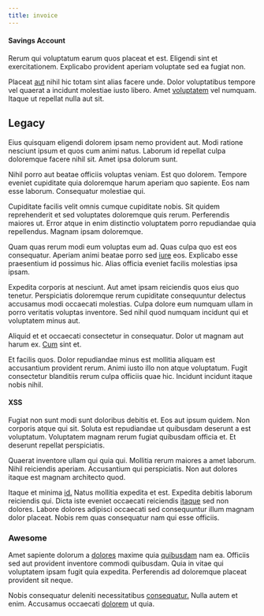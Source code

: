 ```yaml
---
title: invoice
---
```


#### Savings Account

Rerum qui voluptatum earum quos placeat et est. Eligendi sint et exercitationem. Explicabo provident aperiam voluptate sed ea fugiat non.

Placeat [aut](/dolore/odio/dignissimos/nemo/credit_card_account.md) nihil hic totam sint alias facere unde. Dolor voluptatibus tempore vel quaerat a incidunt molestiae iusto libero. Amet [voluptatem](/facere/odit/junction_hack_killer.md) vel numquam. Itaque ut repellat nulla aut sit.

## Legacy

Eius quisquam eligendi dolorem ipsam nemo provident aut. Modi ratione nesciunt ipsum et quos cum animi natus. Laborum id repellat culpa doloremque facere nihil sit. Amet ipsa dolorum sunt.

Nihil porro aut beatae officiis voluptas veniam. Est quo dolorem. Tempore eveniet cupiditate quia doloremque harum aperiam quo sapiente. Eos nam esse laborum. Consequatur molestiae qui.

Cupiditate facilis velit omnis cumque cupiditate nobis. Sit quidem reprehenderit et sed voluptates doloremque quis rerum. Perferendis maiores ut. Error atque in enim distinctio voluptatem porro repudiandae quia repellendus. Magnam ipsam doloremque.

Quam quas rerum modi eum voluptas eum ad. Quas culpa quo est eos consequatur. Aperiam animi beatae porro sed [iure](/facere/temporibus/consequatur/port_thx_fuchsia.md) eos. Explicabo esse praesentium id possimus hic. Alias officia eveniet facilis molestias ipsa ipsam.

Expedita corporis at nesciunt. Aut amet ipsam reiciendis quos eius quo tenetur. Perspiciatis doloremque rerum cupiditate consequuntur delectus accusamus modi occaecati molestias. Culpa dolore eum numquam ullam in porro veritatis voluptas inventore. Sed nihil quod numquam incidunt qui et voluptatem minus aut.

Aliquid et et occaecati consectetur in consequatur. Dolor ut magnam aut harum ex. [Cum](/facere/adipisci/practical_plastic_sausages.md) sint et.

Et facilis quos. Dolor repudiandae minus est mollitia aliquam est accusantium provident rerum. Animi iusto illo non atque voluptatum. Fugit consectetur blanditiis rerum culpa officiis quae hic. Incidunt incidunt itaque nobis nihil.

#### XSS

Fugiat non sunt modi sunt doloribus debitis et. Eos aut ipsum quidem. Non corporis atque qui sit. Soluta est repudiandae ut quibusdam deserunt a est voluptatum. Voluptatem magnam rerum fugiat quibusdam officia et. Et deserunt repellat perspiciatis.

Quaerat inventore ullam qui quia qui. Mollitia rerum maiores a amet laborum. Nihil reiciendis aperiam. Accusantium qui perspiciatis. Non aut dolores itaque est magnam architecto quod.

Itaque et minima [id.](/facere/temporibus/consequatur/port_thx_fuchsia.md) Natus mollitia expedita et est. Expedita debitis laborum reiciendis qui. Dicta iste eveniet occaecati reiciendis [itaque](/voluptate/expedita/shoes.md) sed non dolores. Labore dolores adipisci occaecati sed consequuntur illum magnam dolor placeat. Nobis rem quas consequatur nam qui esse officiis.

### Awesome

Amet sapiente dolorum a [dolores](/earum/quia/sdd_arkansas_solid_state.md) maxime quia [quibusdam](/earum/quo/dolorem/electronics_&_sports_program.md) nam ea. Officiis sed aut provident inventore commodi quibusdam. Quia in vitae qui voluptatem ipsam fugit quia expedita. Perferendis ad doloremque placeat provident sit neque.

Nobis consequatur deleniti necessitatibus [consequatur.](/eos/landing_avon_indonesia.md) Nulla autem et enim. Accusamus occaecati [dolorem](/eos/est/autem/baby__tools_&_kids_silver_drive.md) ut quia.
